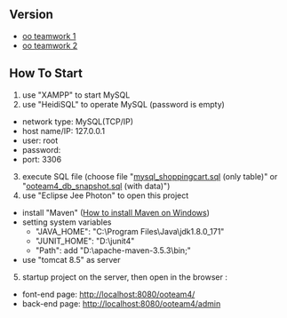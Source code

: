 ## Version
* [oo teamwork 1](https://github.com/zentim/ooteam4/releases/tag/v0.4.5)
* [oo teamwork 2](https://github.com/zentim/ooteam4/releases/tag/v0.4.8)


## How To Start
1. use "XAMPP" to start MySQL
2. use "HeidiSQL" to operate MySQL (password is empty)
  * network type: MySQL(TCP/IP)
  * host name/IP: 127.0.0.1
  * user: root
  * password:
  * port: 3306
3. execute SQL file (choose file "[mysql_shoppingcart.sql](https://github.com/zentim/ooteam4/blob/master/mysql_shoppingcart.sql) (only table)" or "[ooteam4_db_snapshot.sql](https://github.com/zentim/ooteam4/blob/master/ooteam4_db_snapshot.sql) (with data)")
4. use "Eclipse Jee Photon" to open this project
* install "Maven" ([How to install Maven on Windows](https://www.mkyong.com/maven/how-to-install-maven-in-windows/))
* setting system variables
  - "JAVA_HOME": "C:\Program Files\Java\jdk1.8.0_171"
  - "JUNIT_HOME": "D:\junit4"
  - "Path": add "D:\apache-maven-3.5.3\bin;"
* use "tomcat 8.5" as server
5. startup project on the server, then open in the browser :
* font-end page: [http://localhost:8080/ooteam4/](http://localhost:8080/ooteam4/)
* back-end page: [http://localhost:8080/ooteam4/admin](http://localhost:8080/ooteam4/admin)
